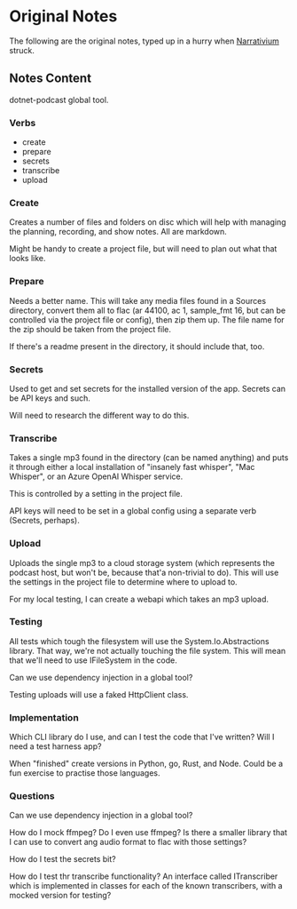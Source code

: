 # Original Notes

The following are the original notes, typed up in a hurry when [Narrativium](https://wiki.lspace.org/Narrativium) struck.

## Notes Content

dotnet-podcast global tool.

### Verbs

- create
- prepare
- secrets
- transcribe
- upload

### Create

Creates a number of files and folders on disc which will help with managing the planning, recording, and show notes. All are markdown.

Might be handy to create a project file, but will need to plan out what that looks like.

### Prepare

Needs a better name. This will take any media files found in a Sources directory, convert them all to flac (ar 44100, ac 1, sample_fmt 16, but can be controlled via the project file or config), then zip them up. The file name for the zip should be taken from the project file.

If there's a readme present in the directory, it should include that, too.

### Secrets

Used to get and set secrets for the installed version of the app. Secrets can be API keys and such.

Will need to research the different way to do this.

### Transcribe

Takes a single mp3 found in the directory (can be named anything) and puts it through either a local installation of "insanely fast whisper", "Mac Whisper", or an Azure OpenAI Whisper service.

This is controlled by a setting in the project file.

API keys will need to be set in a global config using a separate verb (Secrets, perhaps).

### Upload

Uploads the single mp3 to a cloud storage system (which represents the podcast host, but won't be, because that'a non-trivial to do). This will use the settings in the project file to determine where to upload to.

For my local testing, I can create a webapi which takes an mp3 upload.

### Testing

All tests which tough the filesystem will use the System.Io.Abstractions library. That way, we're not actually touching the file system. This will mean that we'll need to use IFileSystem in the code.

Can we use dependency injection in a global tool?

Testing uploads will use a faked HttpClient class.

### Implementation

Which CLI library do I use, and can I test the code that I've written? Will I need a test harness app?

When "finished" create versions in Python, go, Rust, and Node. Could be a fun exercise to practise those languages.

### Questions

Can we use dependency injection in a global tool?

How do I mock ffmpeg? Do I even use ffmpeg? Is there a smaller library that I can use to convert ang audio format to flac with those settings?

How do I test the secrets bit?

How do I test thr transcribe functionality? An interface called ITranscriber which is implemented in classes for each of the known transcribers, with a mocked version for testing?
